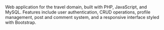 Web application for the travel domain, built with PHP, JavaScript, and MySQL. Features include user authentication, CRUD operations, profile management, post and comment system, and a responsive interface styled with Bootstrap.
